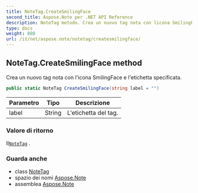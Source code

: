 ```yaml
---
title: NoteTag.CreateSmilingFace
second_title: Aspose.Note per .NET API Reference
description: NoteTag metodo. Crea un nuovo tag nota con licona SmilingFace e letichetta specificata.
type: docs
weight: 880
url: /it/net/aspose.note/notetag/createsmilingface/
---
```

## NoteTag.CreateSmilingFace method

Crea un nuovo tag nota con l'icona SmilingFace e l'etichetta specificata.

```csharp
public static NoteTag CreateSmilingFace(string label = "")
```

| Parametro | Tipo | Descrizione |
| --- | --- | --- |
| label | String | L'etichetta del tag. |

### Valore di ritorno

Il[`NoteTag`](../) .

### Guarda anche

* class [NoteTag](../)
* spazio dei nomi [Aspose.Note](../../notetag/)
* assemblea [Aspose.Note](../../../)


